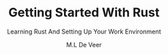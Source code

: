 ---
layout: post
title: Getting Started With Rust
subtitle: Learning Rust And Setting Up Your Work Environment
cover-img: /assets/img/rust.jpg
share-img: /assets/img/rust.jpg
tags: [Rust]
author: M.L De Veer
---